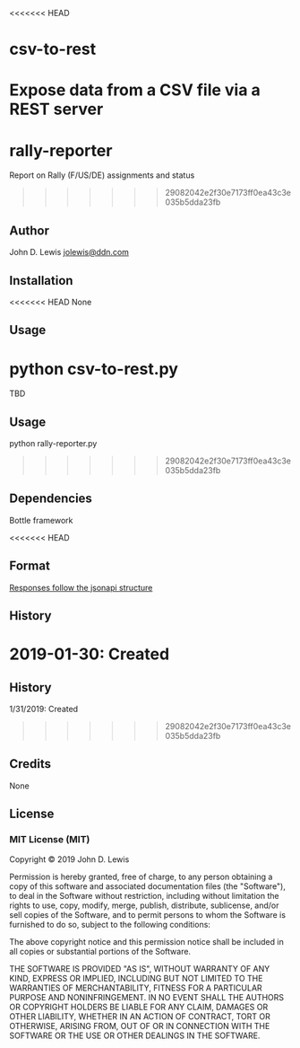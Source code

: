 <<<<<<< HEAD
# csv-to-rest

Expose data from a CSV file via a REST server
=======
# rally-reporter

Report on Rally (F/US/DE) assignments and status 
>>>>>>> 29082042e2f30e7173ff0ea43c3e035b5dda23fb

## Author

John D. Lewis <jolewis@ddn.com>

## Installation

<<<<<<< HEAD
None

## Usage

python csv-to-rest.py
=======
TBD

## Usage

python rally-reporter.py
>>>>>>> 29082042e2f30e7173ff0ea43c3e035b5dda23fb

## Dependencies

Bottle framework

<<<<<<< HEAD
## Format

[Responses follow the jsonapi structure](https://jsonapi.org/format/ "JSONAPI home page")

## History

2019-01-30: Created
=======
## History

1/31/2019: Created
>>>>>>> 29082042e2f30e7173ff0ea43c3e035b5dda23fb

## Credits

None

## License

### MIT License (MIT) ###

Copyright &copy; 2019 John D. Lewis

Permission is hereby granted, free of charge, to any person obtaining a copy of this software and associated documentation files (the "Software"), to deal in the Software without restriction, including without limitation the rights to use, copy, modify, merge, publish, distribute, sublicense, and/or sell copies of the Software, and to permit persons to whom the Software is furnished to do so, subject to the following conditions:

The above copyright notice and this permission notice shall be included in all copies or substantial portions of the Software.

THE SOFTWARE IS PROVIDED "AS IS", WITHOUT WARRANTY OF ANY KIND, EXPRESS OR IMPLIED, INCLUDING BUT NOT LIMITED TO THE WARRANTIES OF MERCHANTABILITY, FITNESS FOR A PARTICULAR PURPOSE AND NONINFRINGEMENT. IN NO EVENT SHALL THE AUTHORS OR COPYRIGHT HOLDERS BE LIABLE FOR ANY CLAIM, DAMAGES OR OTHER LIABILITY, WHETHER IN AN ACTION OF CONTRACT, TORT OR OTHERWISE, ARISING FROM, OUT OF OR IN CONNECTION WITH THE SOFTWARE OR THE USE OR OTHER DEALINGS IN THE SOFTWARE.
